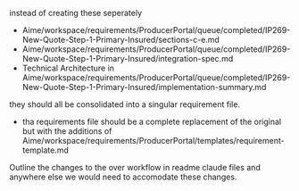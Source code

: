 instead of creating these seperately
* Aime/workspace/requirements/ProducerPortal/queue/completed/IP269-New-Quote-Step-1-Primary-Insured/sections-c-e.md
* Aime/workspace/requirements/ProducerPortal/queue/completed/IP269-New-Quote-Step-1-Primary-Insured/integration-spec.md
* Technical Architecture in Aime/workspace/requirements/ProducerPortal/queue/completed/IP269-New-Quote-Step-1-Primary-Insured/implementation-summary.md

they should all be consolidated into a singular requirement file.
* tha requirements file should be a complete replacement of the original but with the additions of Aime/workspace/requirements/ProducerPortal/templates/requirement-template.md

Outline the changes to the over workflow in readme claude files and anywhere else we would need to accomodate these changes.